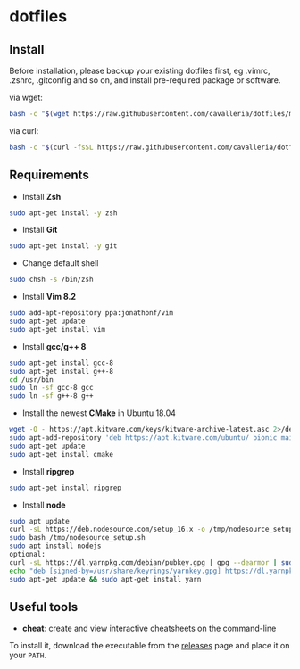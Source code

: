 # dotfiles

## Install

Before installation, please backup your existing dotfiles first, eg .vimrc, .zshrc, .gitconfig and so on, and install pre-required package or software.

via wget:
```bash
bash -c "$(wget https://raw.githubusercontent.com/cavalleria/dotfiles/main/install.sh -O -)"
```

via curl:
```bash
bash -c "$(curl -fsSL https://raw.githubusercontent.com/cavalleria/dotfiles/main/install.sh)"
```

## Requirements

- Install **Zsh**
```bash
sudo apt-get install -y zsh
```

- Install **Git**
```bash
sudo apt-get install -y git
```

- Change default shell
```bash
sudo chsh -s /bin/zsh
```

- Install **Vim 8.2**
```bash
sudo add-apt-repository ppa:jonathonf/vim
sudo apt-get update
sudo apt-get install vim
```

- Install **gcc/g++ 8**
```bash
sudo apt-get install gcc-8
sudo apt-get install g++-8
cd /usr/bin
sudo ln -sf gcc-8 gcc
sudo ln -sf g++-8 g++
```

- Install the newest **CMake** in Ubuntu 18.04
```bash
wget -O - https://apt.kitware.com/keys/kitware-archive-latest.asc 2>/dev/null | sudo apt-key add -
sudo apt-add-repository 'deb https://apt.kitware.com/ubuntu/ bionic main'
sudo apt-get update
sudo apt-get install cmake
```

- Install **ripgrep**
```bash
sudo apt-get install ripgrep
```

- Install **node**
```bash
sudo apt update
curl -sL https://deb.nodesource.com/setup_16.x -o /tmp/nodesource_setup.sh
sudo bash /tmp/nodesource_setup.sh
sudo apt install nodejs
optional:
curl -sL https://dl.yarnpkg.com/debian/pubkey.gpg | gpg --dearmor | sudo tee /usr/share/keyrings/yarnkey.gpg >/dev/null
echo "deb [signed-by=/usr/share/keyrings/yarnkey.gpg] https://dl.yarnpkg.com/debian stable main" | sudo tee /etc/apt/sources.list.d/yarn.list
sudo apt-get update && sudo apt-get install yarn
```

## Useful tools

- **cheat**: create and view interactive cheatsheets on the command-line

To install it, download the executable from the [releases][Releases] page and place it on your `PATH`.


[Releases]: https://github.com/cheat/cheat/releases
